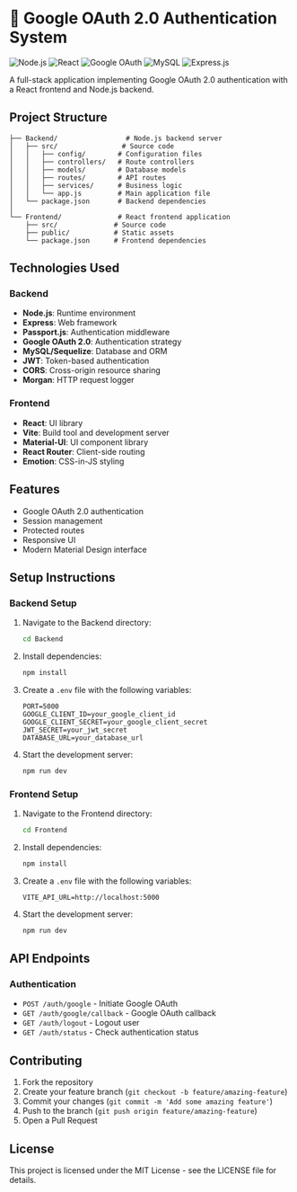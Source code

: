 # 🔐 Google OAuth 2.0 Authentication System

![Node.js](https://img.shields.io/badge/Node.js-339933?style=for-the-badge&logo=nodedotjs&logoColor=white)
![React](https://img.shields.io/badge/React-20232A?style=for-the-badge&logo=react&logoColor=61DAFB)
![Google OAuth](https://img.shields.io/badge/Google_OAuth-4285F4?style=for-the-badge&logo=google&logoColor=white)
![MySQL](https://img.shields.io/badge/MySQL-005C84?style=for-the-badge&logo=mysql&logoColor=white)
![Express.js](https://img.shields.io/badge/Express.js-000000?style=for-the-badge&logo=express&logoColor=white)

A full-stack application implementing Google OAuth 2.0 authentication with a React frontend and Node.js backend.

## Project Structure

```
├── Backend/                 # Node.js backend server
│   ├── src/                # Source code
│   │   ├── config/        # Configuration files
│   │   ├── controllers/   # Route controllers
│   │   ├── models/        # Database models
│   │   ├── routes/        # API routes
│   │   ├── services/      # Business logic
│   │   └── app.js         # Main application file
│   └── package.json       # Backend dependencies
│
└── Frontend/              # React frontend application
    ├── src/              # Source code
    ├── public/           # Static assets
    └── package.json      # Frontend dependencies
```

## Technologies Used

### Backend
- **Node.js**: Runtime environment
- **Express**: Web framework
- **Passport.js**: Authentication middleware
- **Google OAuth 2.0**: Authentication strategy
- **MySQL/Sequelize**: Database and ORM
- **JWT**: Token-based authentication
- **CORS**: Cross-origin resource sharing
- **Morgan**: HTTP request logger

### Frontend
- **React**: UI library
- **Vite**: Build tool and development server
- **Material-UI**: UI component library
- **React Router**: Client-side routing
- **Emotion**: CSS-in-JS styling

## Features
- Google OAuth 2.0 authentication
- Session management
- Protected routes
- Responsive UI
- Modern Material Design interface

## Setup Instructions

### Backend Setup
1. Navigate to the Backend directory:
   ```bash
   cd Backend
   ```
2. Install dependencies:
   ```bash
   npm install
   ```
3. Create a `.env` file with the following variables:
   ```
   PORT=5000
   GOOGLE_CLIENT_ID=your_google_client_id
   GOOGLE_CLIENT_SECRET=your_google_client_secret
   JWT_SECRET=your_jwt_secret
   DATABASE_URL=your_database_url
   ```
4. Start the development server:
   ```bash
   npm run dev
   ```

### Frontend Setup
1. Navigate to the Frontend directory:
   ```bash
   cd Frontend
   ```
2. Install dependencies:
   ```bash
   npm install
   ```
3. Create a `.env` file with the following variables:
   ```
   VITE_API_URL=http://localhost:5000
   ```
4. Start the development server:
   ```bash
   npm run dev
   ```

## API Endpoints

### Authentication
- `POST /auth/google` - Initiate Google OAuth
- `GET /auth/google/callback` - Google OAuth callback
- `GET /auth/logout` - Logout user
- `GET /auth/status` - Check authentication status

## Contributing
1. Fork the repository
2. Create your feature branch (`git checkout -b feature/amazing-feature`)
3. Commit your changes (`git commit -m 'Add some amazing feature'`)
4. Push to the branch (`git push origin feature/amazing-feature`)
5. Open a Pull Request

## License
This project is licensed under the MIT License - see the LICENSE file for details. 